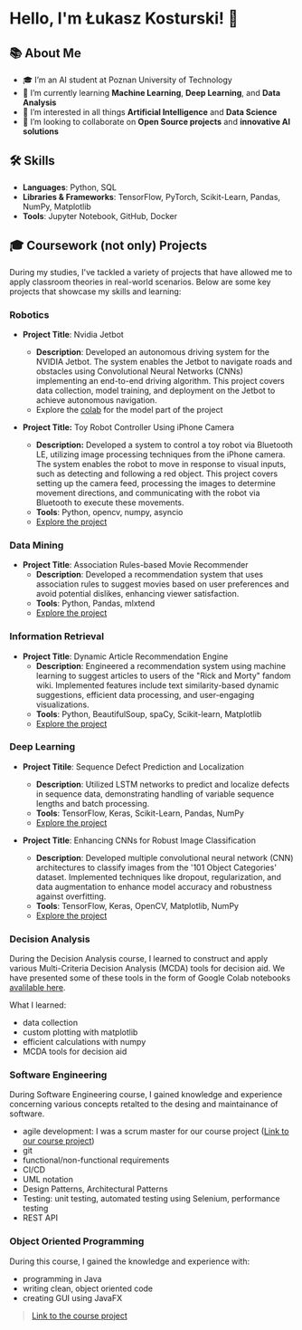 <!--
**lukik45/lukik45** is a ✨ _special_ ✨ repository because its `README.md` (this file) appears on your GitHub profile.

Here are some ideas to get you started:

- 🔭 I’m currently working on ...
- 🌱 I’m currently learning ...
- 👯 I’m looking to collaborate on ...
- 🤔 I’m looking for help with ...
- 💬 Ask me about ...
- 📫 How to reach me: ...
- 😄 Pronouns: ...
- ⚡ Fun fact: ...
-->

# Hello, I'm Łukasz Kosturski! 👋

## 📚 About Me
- 🎓 I’m an AI student at Poznan University of Technology
- 🌱 I’m currently learning **Machine Learning**, **Deep Learning**, and **Data Analysis**
- 👀 I’m interested in all things **Artificial Intelligence** and **Data Science**
- 💼 I’m looking to collaborate on **Open Source projects** and **innovative AI solutions**

## 🛠 Skills
- **Languages**: Python, SQL
- **Libraries & Frameworks**: TensorFlow, PyTorch, Scikit-Learn, Pandas, NumPy, Matplotlib
- **Tools**: Jupyter Notebook, GitHub, Docker



<!--
## 🚀 Projects
Here are some projects I've worked on:
- **[Project Name 1](GitHub link)**: Description of what the project does and technologies used.
- **[Project Name 2](GitHub link)**: Description of what the project does and technologies used.
- **[Project Name 3](GitHub link)**: Description of what the project does and technologies used.
- Check out more of my projects [here](Link to your GitHub or Portfolio)!
-->

## 🎓 Coursework (not only) Projects
During my studies, I've tackled a variety of projects that have allowed me to apply classroom theories in real-world scenarios. Below are some key projects that showcase my skills and learning:

### **Robotics**
- **Project Title**: Nvidia Jetbot 
  - **Description**: Developed an autonomous driving system for the NVIDIA Jetbot. The system enables the Jetbot to navigate roads and obstacles using Convolutional Neural Networks (CNNs) implementing an end-to-end driving algorithm. This project covers data collection, model training, and deployment on the Jetbot to achieve autonomous navigation.
  - Explore the [colab](https://colab.research.google.com/drive/1sO5rtQUkm01DPlj_2hHfxO01st_c3sNE?usp=sharing) for the model part of the project

- **Project Title:** Toy Robot Controller Using iPhone Camera
  - **Description:** Developed a system to control a toy robot via Bluetooth LE, utilizing image processing techniques from the iPhone camera. The system enables the robot to move in response to visual inputs, such as detecting and following a red object. This project covers setting up the camera feed, processing the images to determine movement directions, and communicating with the robot via Bluetooth to execute these movements.
  - **Tools**: Python, opencv, numpy, asyncio
  - [Explore the project](https://github.com/lukik45/self-driving-robot)

### **Data Mining**
- **Project Title**: Association Rules-based Movie Recommender
  - **Description**: Developed a recommendation system that uses association rules to suggest movies based on user preferences and avoid potential dislikes, enhancing viewer satisfaction.
  - **Tools**: Python, Pandas, mlxtend
  - [Explore the project](https://github.com/lukik45/movieRecommender)

### Information Retrieval
- **Project Title**: Dynamic Article Recommendation Engine
  - **Description**: Engineered a recommendation system using machine learning to suggest articles to users of the "Rick and Morty" fandom wiki. Implemented features include text similarity-based dynamic suggestions, efficient data processing, and user-engaging visualizations.
  - **Tools**: Python, BeautifulSoup, spaCy, Scikit-learn, Matplotlib
  - [Explore the project](https://github.com/lukik45/article-recommendation)

### Deep Learning
- **Project Titile**: Sequence Defect Prediction and Localization
  - **Description**: Utilized LSTM networks to predict and localize defects in sequence data, demonstrating handling of variable sequence lengths and batch processing.
  - **Tools**: TensorFlow, Keras, Scikit-Learn, Pandas, NumPy
  - [Explore the project](https://github.com/lukik45/candle-defect-detection)

- **Project Title**: Enhancing CNNs for Robust Image Classification
  - **Description**: Developed multiple convolutional neural network (CNN) architectures to classify images from the '101 Object Categories' dataset. Implemented techniques like dropout, regularization, and data augmentation to enhance model accuracy and robustness against overfitting.
  - **Tools**: TensorFlow, Keras, OpenCV, Matplotlib, NumPy
  - [Explore the project](https://github.com/lukik45/image-classifier)


### Decision Analysis
During the Decision Analysis course, I learned to construct and apply various Multi-Criteria Decision Analysis (MCDA) tools for decision aid. We have presented some of these tools in the form of Google Colab notebooks [avalilable here](https://drive.google.com/drive/folders/1fJT8LLj_zr8Qrl8upaAHDEIHp0OL8PtY?usp=sharing).

What I learned:
- data collection
- custom plotting with matplotlib
- efficient calculations with numpy
- MCDA tools for decision aid

### Software Engineering
During Software Engineering course, I gained knowledge and experience concerning various concepts retalted to the desing and maintainance of software.
- agile development: I was a scrum master for our course project ([Link to our course project](https://github.com/lukik45/PUT-SE-BuildingInfo))
- git 
- functional/non-functional requirements
- CI/CD 
- UML notation
- Design Patterns, Architectural Patterns 
- Testing: unit testing, automated testing using Selenium, performance testing
- REST API

### Object Oriented Programming
During this course, I gained the knowledge and experience with:
- programming in Java
- writing clean, object oriented code
- creating GUI using JavaFX

> [Link to the course project](https://github.com/lukik45/MarketSimUI)




<!-- ### **Machine Learning Applications**


- **Titanic Toy Problem**: Predicting the chances of survival
  - **Description**: Developed a machine learning model to segment customers based on purchasing behavior and demographic data, which enabled targeted marketing strategies.
  - **Tools**: Python, Scikit-Learn, K-Means Clustering


- **Amazon Rewiews Sentiment Analysis**: Predicting the score based on the text of a review.
  - **Description**: Developed a machine learning model to segment customers based on purchasing behavior and demographic data, which enabled targeted marketing strategies.
  - **Tools**: Python, Scikit-Learn, K-Means Clustering


### **Data Visualization**
#todo


### **Agile Project Management**

#todo

### **Advanced Database Management**
- **Project Title**: Database Optimization for a Retail Store
  - **Description**: Designed and optimized SQL queries for a retail store's database to enhance the efficiency of inventory and sales operations.
  - **Tools**: SQL, PostgreSQL

### Optimization
#todo -->

<!-- ### **Artificial Intelligence**
- **Project Title**: Autonomous Driving System Simulation
  - **Description**: Created a simulated environment to test an autonomous driving AI model using reinforcement learning to navigate through various traffic scenarios.
  - **Tools**: Python, TensorFlow, PyTorch -->

<!-- ### **Big Data Analytics**
- **Project Title**: Real-Time Twitter Sentiment Analysis
  - **Description**: Implemented a real-time sentiment analysis tool to gauge public opinion on current events by analyzing tweets using Apache Spark and natural language processing techniques.
  - **Tools**: Python, Apache Spark, NLTK -->


